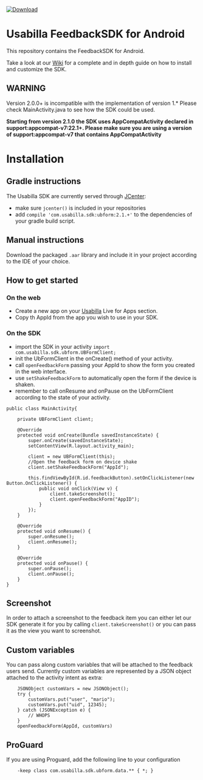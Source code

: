  [ ![Download](https://api.bintray.com/packages/usabilla/maven/ubform/images/download.svg) ](https://bintray.com/usabilla/maven/ubform/_latestVersion)

# Usabilla FeedbackSDK for Android
This repository contains the FeedbackSDK for Android.


Take a look at our [Wiki](https://github.com/usabilla/usabilla-u4a-android-sdk/wiki) for a complete and in depth guide on how to install and customize the SDK.

## WARNING
Version 2.0.0+ is incompatible with the implementation of version 1.*
Please check MainActivity.java to see how the SDK could be used.

**Starting from version 2.1.0 the SDK uses AppCompatActivity declared in support:appcompat-v7:22.1+. Please make sure you are using a version of support:appcompat-v7 that contains AppCompatActivity**

# Installation

## Gradle instructions
The Usabilla SDK are currently served through [JCenter](https://bintray.com/usabilla/maven/ubform/view):
- make sure `jcenter()` is included in your repositories
- add `compile 'com.usabilla.sdk:ubform:2.1.+'` to the dependencies of your gradle build script.

## Manual instructions
Download the packaged `.aar` library and include it in your project according to the IDE of your choice.

## How to get started
### On the web
- Create a new app on your [Usabilla](https://app.usabilla.com/member/) Live for Apps section.
- Copy th AppId from the app you wish to use in your SDK.

### On the SDK
- import the SDK in your activity `import com.usabilla.sdk.ubform.UBFormClient;`
- init the UbFormClient in the onCreate() method of your activity.
- call `openFeedbackForm` passing your AppId to show the form you created in the web interface.
- use `setShakeFeedbackForm` to automatically open the form if the device is shaken.
- remember to call onResume and onPause on the UbFormClient according to the state of your activity.

```
public class MainActivity{

    private UBFormClient client;

    @Override
    protected void onCreate(Bundle savedInstanceState) {
        super.onCreate(savedInstanceState);
        setContentView(R.layout.activity_main);

        client = new UBFormClient(this);
        //Open the feedback form on device shake
        client.setShakeFeedbackForm("AppId");

        this.findViewById(R.id.feedbackButton).setOnClickListener(new Button.OnClickListener() {
            public void onClick(View v) {
                client.takeScreenshot();
                client.openFeedbackForm("AppID");
            }
        });
    }

    @Override
    protected void onResume() {
        super.onResume();
        client.onResume();
    }

    @Override
    protected void onPause() {
        super.onPause();
        client.onPause();
    }
}
```

## Screenshot
In order to attach a screenshot to the feedback item you can either let our SDK generate it for you by calling `client.takeScreenshot()`
or you can pass it as the view you want to screenshot.

## Custom variables
You can pass along custom variables that will be attached to the feedback users send.
Currently custom variables are represented by a JSON object attached to the activity intent as extra:
```
    JSONObject customVars = new JSONObject();
    try {
        customVars.put("user", "mario");
        customVars.put("uid", 12345);
    } catch (JSONException e) {
        // WHOPS
    }
    openFeedbackForm(AppId, customVars)
```
## ProGuard 
If you are using Proguard, add the following line to your configuration
```
    -keep class com.usabilla.sdk.ubform.data.** { *; }
```
